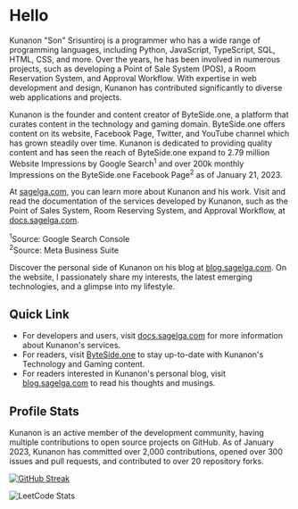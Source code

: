 # Hello
Kunanon "Son" Srisuntiroj is a programmer who has a wide range of programming languages, including Python, JavaScript, TypeScript, SQL, HTML, CSS, and more. Over the years, he has been involved in numerous projects, such as developing a Point of Sale System (POS), a Room Reservation System, and Approval Workflow. With expertise in web development and design, Kunanon has contributed significantly to diverse web applications and projects.

Kunanon is the founder and content creator of ByteSide.one, a platform that curates content in the technology and gaming domain. ByteSide.one offers content on its website, Facebook Page, Twitter, and YouTube channel which has grown steadily over time. Kunanon is dedicated to providing quality content and has seen the reach of ByteSide.one expand to 2.79 million Website Impressions by Google Search<sup>1</sup> and over 200k monthly Impressions on the ByteSide.one Facebook Page<sup>2</sup> as of January 21, 2023.

At [sagelga.com](www.sagelga.com), you can learn more about Kunanon and his work. Visit and read the documentation of the services developed by Kunanon, such as the Point of Sales System, Room Reserving System, and Approval Workflow, at [docs.sagelga.com](docs.sagelga.com).

<sup>1</sup>Source: Google Search Console<br/>
<sup>2</sup>Source: Meta Business Suite

Discover the personal side of Kunanon on his blog at [blog.sagelga.com](https://blog.sagelga.com). On the website, I passionately share my interests, the latest emerging technologies, and a glimpse into my lifestyle.

## Quick Link
- For developers and users, visit [docs.sagelga.com](https://docs.sagelga.com/) for more information about Kunanon's services.
- For readers, visit [ByteSide.one](https://byteside.one/th/) to stay up-to-date with Kunanon's Technology and Gaming content.
- For readers interested in Kunanon's personal blog, visit [blog.sagelga.com](https://blog.sagelga.com/) to read his thoughts and musings.

## Profile Stats
Kunanon is an active member of the development community, having multiple contributions to open source projects on GitHub. As of January 2023, Kunanon has committed over 2,000 contributions, opened over 300 issues and pull requests, and contributed to over 20 repository forks.

[![GitHub Streak](http://github-readme-streak-stats.herokuapp.com?user=sagelga&hide_border=true&fire=DD2727)](https://git.io/streak-stats)

![LeetCode Stats](https://leetcode.card.workers.dev/sagelga?theme=auto&font=&extension=activity)
